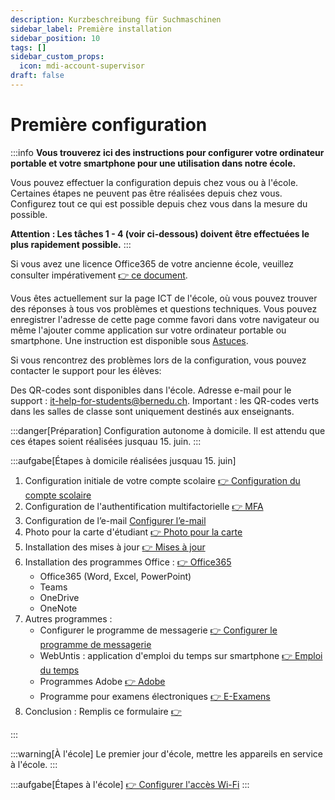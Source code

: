 ```yaml
---
description: Kurzbeschreibung für Suchmaschinen
sidebar_label: Première installation
sidebar_position: 10
tags: []
sidebar_custom_props:
  icon: mdi-account-supervisor
draft: false
---
```



# Première configuration

:::info
**Vous trouverez ici des instructions pour configurer votre ordinateur portable et votre smartphone pour une utilisation dans notre école.**

Vous pouvez effectuer la configuration depuis chez vous ou à l'école. Certaines étapes ne peuvent pas être réalisées depuis chez vous. Configurez tout ce qui est possible depuis chez vous dans la mesure du possible.

**Attention : Les tâches 1 - 4 (voir ci-dessous) doivent être effectuées le plus rapidement possible.**
:::

Si vous avez une licence Office365 de votre ancienne école, veuillez consulter impérativement [👉 ce document](/anderesoftware/office365).

Vous êtes actuellement sur la page ICT de l'école, où vous pouvez trouver des réponses à tous vos problèmes et questions techniques. Vous pouvez enregistrer l'adresse de cette page comme favori dans votre navigateur ou même l'ajouter comme application sur votre ordinateur portable ou smartphone. Une instruction est disponible sous [Astuces](/tipps/webseite-als-app).

Si vous rencontrez des problèmes lors de la configuration, vous pouvez contacter le support pour les élèves: 

Des QR-codes sont disponibles dans l'école. Adresse e-mail pour le support : [it-help-for-students@bernedu.ch](mailto:it-help-for-students@bernedu.ch). Important : les QR-codes verts dans les salles de classe sont uniquement destinés aux enseignants.

<Tabs>
<TabItem value="home" label="1. Préparation à domicile" default>

:::danger[Préparation]
Configuration autonome à domicile. Il est attendu que ces étapes soient réalisées jusquau 15. juin.
:::

:::aufgabe[Étapes à domicile réalisées jusquau 15. juin]

1. Configuration initiale de votre compte scolaire [👉 Configuration du compte scolaire](/schulkonto)  
2. Configuration de l'authentification multifactorielle [👉 MFA](/byod/schulkonto/mfa) 
3. Configuration de l’e-mail [Configurer l’e-mail](../mail/outlook-web)
4. Photo pour la carte d'étudiant [👉 Photo pour la carte](/schulkonto/foto-ausweis)
5. Installation des mises à jour [👉 Mises à jour](/tipps/updates)  
6. Installation des programmes Office : [👉 Office365](http://portal.office.com/)  
   - Office365 (Word, Excel, PowerPoint)  
   - Teams  
   - OneDrive  
   - OneNote  
7. Autres programmes :  
   - Configurer le programme de messagerie [👉 Configurer le programme de messagerie](../mail/mail-programme/)
   - WebUntis : application d'emploi du temps sur smartphone [👉 Emploi du temps](../stundenplan/)  
   - Programmes Adobe [👉 Adobe](/anderesoftware/adobe)  
   - Programme pour examens électroniques [👉 E-Examens](/anderesoftware/digitales%20prüfen)  
8. Conclusion : Remplis ce formulaire [👉](https://forms.office.com/e/8rwV7ixe5G)


:::

</TabItem>
<TabItem value="school" label="2. Le premier jour d'école">

:::warning[À l'école]
Le premier jour d'école, mettre les appareils en service à l'école.
:::

:::aufgabe[Étapes à l'école]
[👉 Configurer l'accès Wi-Fi](../wlan/README.md)
:::

</TabItem>
</Tabs>

